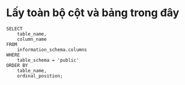 # Lấy toàn bộ cột và bảng trong đây 

```
SELECT 
    table_name, 
    column_name
FROM 
    information_schema.columns
WHERE 
    table_schema = 'public'
ORDER BY 
    table_name, 
    ordinal_position;
```